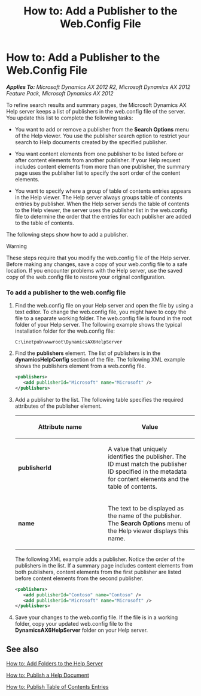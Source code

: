 ﻿---
title: 'How to: Add a Publisher to the Web.Config File'
TOCTitle: 'How to: Add a Publisher to the Web.Config File'
ms:assetid: b13355dc-9fe7-48d5-a01b-6775bf158b4a
ms:mtpsurl: https://msdn.microsoft.com/en-us/library/Gg882378(v=AX.60)
ms:contentKeyID: 35257205
ms.date: 11/07/2012
mtps_version: v=AX.60
dev_langs:
- xml
---

# How to: Add a Publisher to the Web.Config File 


_**Applies To:** Microsoft Dynamics AX 2012 R2, Microsoft Dynamics AX 2012 Feature Pack, Microsoft Dynamics AX 2012_

To refine search results and summary pages, the Microsoft Dynamics AX Help server keeps a list of publishers in the web.config file of the server. You update this list to complete the following tasks:

  - You want to add or remove a publisher from the **Search Options** menu of the Help viewer. You use the publisher search option to restrict your search to Help documents created by the specified publisher.

  - You want content elements from one publisher to be listed before or after content elements from another publisher. If your Help request includes content elements from more than one publisher, the summary page uses the publisher list to specify the sort order of the content elements.

  - You want to specify where a group of table of contents entries appears in the Help viewer. The Help server always groups table of contents entries by publisher. When the Help server sends the table of contents to the Help viewer, the server uses the publisher list in the web.config file to determine the order that the entries for each publisher are added to the table of contents.

The following steps show how to add a publisher.


> [!WARNING]
> <P>These steps require that you modify the web.config file of the Help server. Before making any changes, save a copy of your web.config file to a safe location. If you encounter problems with the Help server, use the saved copy of the web.config file to restore your original configuration.</P>



### To add a publisher to the web.config file

1.  Find the web.config file on your Help server and open the file by using a text editor. To change the web.config file, you might have to copy the file to a separate working folder. The web.config file is found in the root folder of your Help server. The following example shows the typical installation folder for the web.config file:
    
        C:\inetpub\wwwroot\DynamicsAX6HelpServer

2.  Find the **publishers** element. The list of publishers is in the **dynamicsHelpConfig** section of the file. The following XML example shows the publishers element from a web.config file.
    
    ``` xml
    <publishers>
       <add publisherId="Microsoft" name="Microsoft" />
    </publishers>
    ```

3.  Add a publisher to the list. The following table specifies the required attributes of the publisher element.
    
    <table>
    <colgroup>
    <col style="width: 50%" />
    <col style="width: 50%" />
    </colgroup>
    <thead>
    <tr class="header">
    <th><p>Attribute name</p></th>
    <th><p>Value</p></th>
    </tr>
    </thead>
    <tbody>
    <tr class="odd">
    <td><p><strong>publisherId</strong></p></td>
    <td><p>A value that uniquely identifies the publisher. The ID must match the publisher ID specified in the metadata for content elements and the table of contents.</p></td>
    </tr>
    <tr class="even">
    <td><p><strong>name</strong></p></td>
    <td><p>The text to be displayed as the name of the publisher. The <strong>Search Options</strong> menu of the Help viewer displays this name.</p></td>
    </tr>
    </tbody>
    </table>
    
    The following XML example adds a publisher. Notice the order of the publishers in the list. If a summary page includes content elements from both publishers, content elements from the first publisher are listed before content elements from the second publisher.
    
    ``` xml
    <publishers>
       <add publisherId="Contoso" name="Contoso" />
       <add publisherId="Microsoft" name="Microsoft" />
    </publishers>
    ```

4.  Save your changes to the web.config file. If the file is in a working folder, copy your updated web.config file to the **DynamicsAX6HelpServer** folder on your Help server.

## See also

[How to: Add Folders to the Help Server](how-to-add-folders-to-the-help-server.md)

[How to: Publish a Help Document](how-to-publish-a-help-document.md)

[How to: Publish Table of Contents Entries](how-to-publish-table-of-contents-entries.md)

